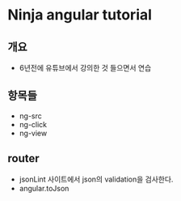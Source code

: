 Ninja angular tutorial
======================

## 개요

- 6년전에 유튜브에서 강의한 것 들으면서 연습

## 항목들

- ng-src
- ng-click
- ng-view

## router

- jsonLint 사이트에서 json의 validation을 검사한다.
- angular.toJson 

